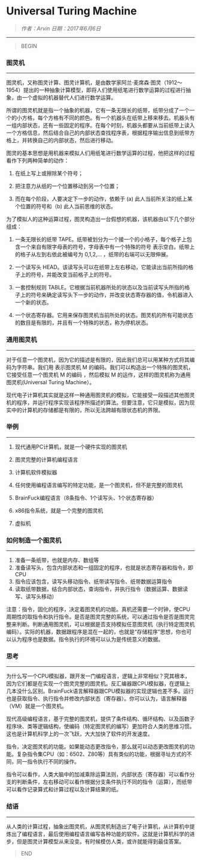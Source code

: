 
# Universal Turing Machine

> *作者：Arvin 日期：2017年6月6日*

----------------------------------------

>BEGIN

### 图灵机

-----------------------------------------

图灵机，又称图灵计算、图灵计算机，是由数学家阿兰·麦席森·图灵（1912～1954）提出的一种抽象计算模型，即将人们使用纸笔进行数学运算的过程进行抽象，由一个虚拟的机器替代人们进行数学运算。

所谓的图灵机就是指一个抽象的机器，它有一条无限长的纸带，纸带分成了一个一个的小方格，每个方格有不同的颜色。有一个机器头在纸带上移来移去。机器头有一组内部状态，还有一些固定的程序。在每个时刻，机器头都要从当前纸带上读入一个方格信息，然后结合自己的内部状态查找程序表，根据程序输出信息到纸带方格上，并转换自己的内部状态，然后进行移动。

图灵的基本思想是用机器来模拟人们用纸笔进行数学运算的过程，他把这样的过程看作下列两种简单的动作：

1. 在纸上写上或擦除某个符号；

2. 把注意力从纸的一个位置移动到另一个位置；

3. 而在每个阶段，人要决定下一步的动作，依赖于 (a) 此人当前所关注的纸上某个位置的符号和（b) 此人当前思维的状态。

为了模拟人的这种运算过程，图灵构造出一台假想的机器，该机器由以下几个部分组成：

1. 一条无限长的纸带 TAPE。纸带被划分为一个接一个的小格子，每个格子上包含一个来自有限字母表的符号，字母表中有一个特殊的符号 表示空白。纸带上的格子从左到右依此被编号为 0,1,2,... ，纸带的右端可以无限伸展。

2. 一个读写头 HEAD。该读写头可以在纸带上左右移动，它能读出当前所指的格子上的符号，并能改变当前格子上的符号。

3. 一套控制规则 TABLE。它根据当前机器所处的状态以及当前读写头所指的格子上的符号来确定读写头下一步的动作，并改变状态寄存器的值，令机器进入一个新的状态。

4. 一个状态寄存器。它用来保存图灵机当前所处的状态。图灵机的所有可能状态的数目是有限的，并且有一个特殊的状态，称为停机状态。

### 通用图灵机

-----------------------------------

对于任意一个图灵机，因为它的描述是有限的，因此我们总可以用某种方式将其编码为字符串。我们用 <M> 表示图灵机 M 的编码。我们可以构造出一个特殊的图灵机，它接受任意一个图灵机 M 的编码<M> ，然后模拟 M 的运作，这样的图灵机称为通用图灵机(Universal Turing Machine）。

现代电子计算机其实就是这样一种通用图灵机的模拟，它能接受一段描述其他图灵机的程序，并运行程序实现该程序所描述的算法。但要注意，它只是模拟，因为现实中的计算机的存储都是有限的，所以无法跨越有限状态机的界限。

### 举例

-------------------------------------

1. 现代通用PC计算机，就是一个硬件实现的图灵机

2. 图灵完整的计算机编程语言

3. 计算机软件模拟器

4. 任何使用编程语言编写的特定功能，是一个图灵机，但不是完整的图灵机

5. BrainFuck编程语言（8条指令、1个读写头、1个状态寄存器）

6. x86指令系统，就是一个完整的图灵机

7. 虚拟机

### 如何制造一个图灵机

-------------------------------------

1. 准备一条纸带，也就是内存、数组等
2. 准备读写头，包含内部状态和一组固定的程序，也就是状态寄存器和指令，即CPU
3. 指令应该包含，读写头移动指令、纸带读写指令、纸带数据运算指令
4. 读取纸带数据，结合内部状态，查询指令，并执行指令（数据运算、数据读写、读写头移动）

注意：指令，固化的程序，决定着图灵机的功能。真机还需要一个时钟，使CPU周期性的取指令和执行指令。是否是图灵完整的系统，可以通过指令是否是图灵完整来判断。判断通用图灵机，可以根据是否支持模拟任意图灵机（执行特定图灵机编码）。实际的机器，数据跟程序是混在一起的，也就是“存储程序”思想，你也可以认为程序也是数据。指令执行的环境可以认为是传统意义的数据。


### 思考

-------------------------------------

为什么写一个CPU模拟器，跟开发一门编程语言，逻辑上非常相似？究其根本，因为它们都是在实现一个图灵完整的图灵机。反汇编器跟CPU模拟器，在逻辑上几本没什么区别。BrainFuck语言解释器跟CPU模拟器的实现逻辑也差不多。运行也是获取指令、执行指令并修改内部状态（寄存器）。你可以认为，语言解释器（VM）就是一个图灵机。

现代高级编程语言，基于完整的图灵机，提供了条件结构、循环结构、以及函数子程序块、类等逻辑结构，使编码（特定图灵机的编写）更加符合人类的思维习惯。这也是计算机科学上的一次飞跃，大大加快了软件的开发速度。

指令，决定图灵机的功能。如果能动态更改指令，那么就可以动态更改图灵机的功能。复杂指令集CPU（如：6502、Z80等）具有类似的功能，根据寻址方式的不同，同一指令执行不同的操作。

指令可以看作，人类大脑中的加减乘除运算法则，内部状态（寄存器）可以看作分支的判断条件，左右移动可以看作根据分支条件执行不同的指令（运算），而纸带可以看作记录算式和计算过程以及计算结果的纸。

### 结语

---------------------------------------

从人类的计算过程，抽象出图灵机，从图灵机制造出了电子计算机，从计算机中提炼出了编程语言，最后使用编程语言编写各种功能的软件。这就是计算机科学的进步，但是图灵计算模型从来没变。有时候模仿人类，或许就能得到最佳答案。


>END
